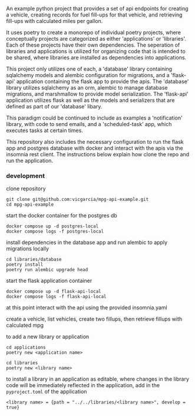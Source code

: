 An example python project that provides a set of api endpoints for creating a vehicle, creating records for fuel fill-ups for that vehicle, and retrieving fill-ups with calculated miles per gallon.

It uses poetry to create a monorepo of individual poetry projects, where conceptually projects are categorized as either 'applications' or 'libraries'. Each of these projects have their own dependencies. The seperation of libraries and applications is utilized for organizing code that is intended to be shared, where libraries are installed as dependencies into applications.

This project only utilizes one of each, a 'database' library containing sqlalchemy models and alembic configuration for migrations, and a 'flask-api' application containing the flask app to provide the apis. The 'database' library utilizes sqlalchemy as an orm, alembic to manage database migrations, and marshmallow to provide model serialization. The 'flask-api' application utilizes flask as well as the models and serializers that are defined as part of our 'database' libary.

This paradigm could be continued to include as examples a 'notification' library, with code to send emails, and a 'scheduled-task' app, which executes tasks at certain times.

This repository also includes the necessary configuration to run the flask app and postgres database with docker and interact with the apis via the insomnia rest client. The instructions below explain how clone the repo and run the application.


### development

clone repository

```
git clone git@github.com:vicgarcia/mpg-api-example.git
cd mpg-api-example
```

start the docker container for the postgres db

```
docker compose up -d postgres-local
docker compose logs -f postgres-local
```

install dependencies in the database app and run alembic to apply migrations locally

```
cd libraries/database
poetry install
poetry run alembic upgrade head
```

start the flask application container

```
docker compose up -d flask-api-local
docker compose logs -f flask-api-local
```

at this point interact with the api using the provided insomnia.yaml

create a vehicle, list vehicles, create two fillups, then retrieve fillups with calculated mpg

to add a new library or application

```
cd applications
poetry new <application name>

cd libraries
poetry new <library name>
```

to install a library in an application as editable, where changes in the library code will be immediately reflected in the application, add in the `pyproject.toml` of the application

```
<library name> = {path = "../../libraries/<library name>", develop = true}
```
